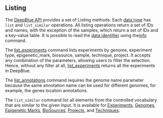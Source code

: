 ## Listing

The [DeepBlue API](http://deepblue.mpi-inf.mpg.de/api.php) provides a set of Listing methods.
Each [data type](../02-data-types/02-00-data-types.md) has ```list``` and ```list_similar``` operations.
All listing operations return a set of IDs and names, with the exception of the samples, which return a set of IDs and a key-value table.
It is possible to read the [data identifier](03-03-data-identifier.md) using the[info](http://deepblue.mpi-inf.mpg.de/api.php#api-info)  command.

The [list_experiments](http://deepblue.mpi-inf.mpg.de/api.php#api-list_experiments) command lists experiments by genome, experiment type, epigenetic_mark, biosource, sample, technique, project. It accepts any combination of the parameters, allowing users to filter the selection.
Hence, without any filter at all, [list_experiments](http://deepblue.mpi-inf.mpg.de/api.php#api-list_experiments) returns all the experiments in DeepBlue.

The [list_annotations](http://deepblue.mpi-inf.mpg.de/api.php#api-list_annotations) command requires the genome name parameter because the same annotation name can be used for different genomes, for example, the genes location annotations.

The ```list_similar``` command list all elements from the controlled vocabulary that are similar to the given input.
It is available for
 [Experiments](http://deepblue.mpi-inf.mpg.de/api.php#api-list_similar_experiments), [Genomes](http://deepblue.mpi-inf.mpg.de/api.php#api-list_similar_genomes), [Epigenetic Marks](http://deepblue.mpi-inf.mpg.de/api.php#api-list_similar_epigenetic_marks), [BioSources](http://deepblue.mpi-inf.mpg.de/api.php#api-list_similar_biosources), [Projects](http://deepblue.mpi-inf.mpg.de/api.php#api-list_similar_projects), and [Techniques](http://deepblue.mpi-inf.mpg.de/api.php#api-list_similar_techniques).

